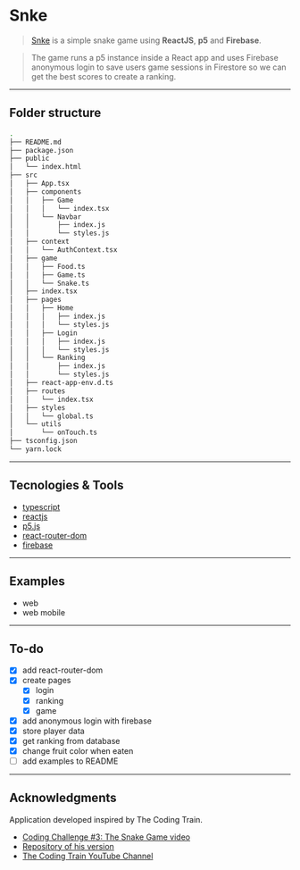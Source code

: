 # Snke

> [Snke](https://snke.now.sh) is a simple snake game using **ReactJS**, **p5** and **Firebase**.

> The game runs a p5 instance inside a React app and uses Firebase anonymous login to save users game sessions in Firestore so we can get the best scores to create a ranking.

---

## Folder structure

```bash
.
├── README.md
├── package.json
├── public
│   └── index.html
├── src
│   ├── App.tsx
│   ├── components
│   │   ├── Game
│   │   │   └── index.tsx
│   │   └── Navbar
│   │       ├── index.js
│   │       └── styles.js
│   ├── context
│   │   └── AuthContext.tsx
│   ├── game
│   │   ├── Food.ts
│   │   ├── Game.ts
│   │   └── Snake.ts
│   ├── index.tsx
│   ├── pages
│   │   ├── Home
│   │   │   ├── index.js
│   │   │   └── styles.js
│   │   ├── Login
│   │   │   ├── index.js
│   │   │   └── styles.js
│   │   └── Ranking
│   │       ├── index.js
│   │       └── styles.js
│   ├── react-app-env.d.ts
│   ├── routes
│   │   └── index.tsx
│   ├── styles
│   │   └── global.ts
│   └── utils
│       └── onTouch.ts
├── tsconfig.json
└── yarn.lock
```

---

## Tecnologies & Tools

- [typescript](https://www.typescriptlang.org/)
- [reactjs](https://reactjs.org/)
- [p5.js](https://p5js.org/)
- [react-router-dom](https://github.com/ReactTraining/react-router#readme)
- [firebase](https://firebase.google.com/)

---

## Examples

- web
- web mobile

---

## To-do

- [x] add react-router-dom
- [x] create pages  
  - [x] login  
  - [x] ranking  
  - [x] game
- [x] add anonymous login with firebase
- [x] store player data
- [x] get ranking from database
- [x] change fruit color when eaten
- [ ] add examples to README

---

## Acknowledgments

Application developed inspired by The Coding Train.

- [Coding Challenge #3: The Snake Game video](https://youtu.be/AaGK-fj-BAM)
- [Repository of his version](https://github.com/CodingTrain/website/tree/master/CodingChallenges/CC_003_Snake_game/P5)
- [The Coding Train YouTube Channel](https://www.youtube.com/channel/UCvjgXvBlbQiydffZU7m1_aw)
